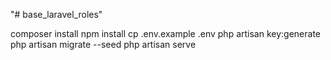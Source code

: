 "# base_laravel_roles" 


composer install
npm install
cp .env.example .env
php artisan key:generate
php artisan migrate --seed
php artisan serve